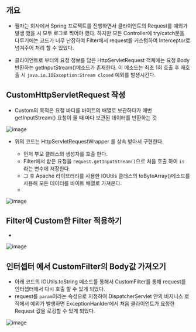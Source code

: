 

 ## 개요
 
  - 필자는 회사에서 Spring 프로젝트를 진행하면서 클라이언트의 Request를 예외가 발생 했을 시 모두 로그로 찍어야 했다.
    하지만 모든 Controller에 try/catch문을 다루기에는 코드가 너무 난잡하여 Filter에서 request를 커스텀하여 Interceptor로 넘겨주어
    처리 할 수 있었다.
    
  - 클라이언트로 부터의 요청 정보를 담은 HttpServletRequest 객체에는 요청 Body 반환하는 getInputStream()메소드가 존재한다.
    이 메소드는 최초 1회 호출 후 재호출 시 `java.io.IOException:Stream closed` 예외를 발생시킨다.
    
    
    
 ## CustomHttpServletRequest 작성
 
  -  Custom의 목적은 요청 바디를 바이트의 배열로 보관하다가 매번 getInputStream() 요청이 올 때 마다 보관된 데이터를 반환하는 것

  ![image](https://user-images.githubusercontent.com/79154652/142986507-61d0dd81-5a56-44e8-943d-b3031f664f5c.png)
  
  
  - 위의 코드는 HttpServletRequestWrapper 를 상속 받아서 구현한다.
  
    - 먼저 부모 클래스의 생성자를 호출 한다.
    - Filter에서 받은 요청을 `request.getInputStream()`으로 처음 호출 하여 `is` 라는 변수에 저장한다.
    - 그 후 Apache 라이브러리를 사용한 IOUtils 클래스의 toByteArray()메소드를 사용해 모든 데이터를 바이트 배열로 가져온다.
    - 


![image](https://user-images.githubusercontent.com/79154652/142986539-69b53668-c8c9-4f16-8ed9-dcd721f20b35.png)


 
## Filter에 Custom한 Filter 적용하기

  - 
 
 ![image](https://user-images.githubusercontent.com/79154652/142991235-77c00b76-c8da-4da9-8be7-d4b0400ca5ef.png)


## 인터셉터 에서 CustomFilter의 Body값 가져오기

  - 아래 코드의 IOUtils.toString 메소드를 통해서 CustomFilter를 통해 request를 인터셉터에서 다시 호출 할 수 있게 되었다.
  - request를 `param`이라는 속성으로 지정하여 DispatcherServlet 안의 비지니스 로직에서 예외가 발생하면 ExceptionHanlder에서
    처음 클라이언트가 요청한 Request 값을 로깅할 수 있게 되었다.

![image](https://user-images.githubusercontent.com/79154652/142991300-c1a880d0-ea7f-4656-8194-cd9f8d730e8a.png)
